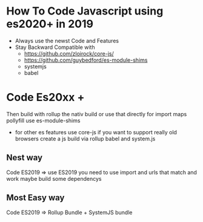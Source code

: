 # How To Code Javascript using es2020+ in 2019

- Always use the newst Code and Features
- Stay Backward Compatible with
  - https://github.com/zloirock/core-js/
  - https://github.com/guybedford/es-module-shims
  - systemjs
  - babel


# Code Es20xx +
Then build with rollup the nativ build or use that directly for import maps pollyfill use es-module-shims
- for other es features use core-js
if you want to support really old browsers create a js build via rollup babel and system.js
  
## Nest way 
Code ES2019 => use ES2019 you need to use import and urls that match and work maybe build some dependencys 

## Most Easy way
Code ES2019 => Rollup Bundle + SystemJS bundle 
  
